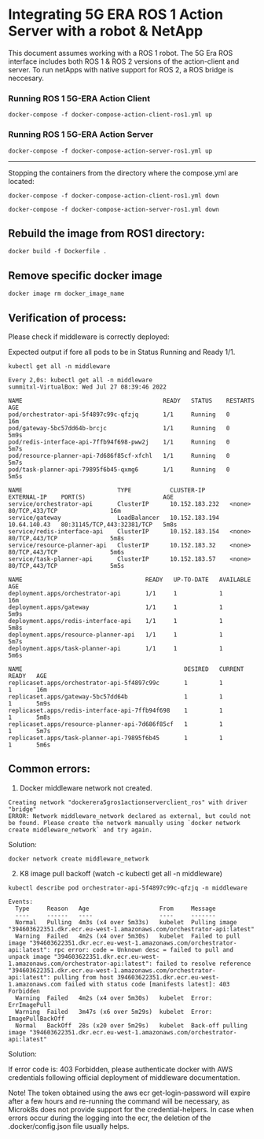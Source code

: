 # Integrating 5G ERA ROS 1 Action Server with a robot & NetApp


This document assumes working with a ROS 1 robot. The 5G Era ROS interface includes both ROS 1 & ROS 2 versions of the action-client and server.
To run netApps with native support for ROS 2, a  ROS bridge is neccesary. 

### Running ROS 1 5G-ERA Action Client

```shell
docker-compose -f docker-compose-action-client-ros1.yml up
```
### Running ROS 1 5G-ERA Action Server

```shell
docker-compose -f docker-compose-action-server-ros1.yml up
```

___

Stopping the containers from the directory where the compose.yml are located:

```shell
docker-compose -f docker-compose-action-client-ros1.yml down
```


```shell
docker-compose -f docker-compose-action-server-ros1.yml down
```

## Rebuild the image from ROS1 directory:

```shell
docker build -f Dockerfile .
```

## Remove specific docker image

```shell
docker image rm docker_image_name
```

## Verification of process:
Please check if middleware is correctly deployed:

Expected output if fore all pods to be in Status Running and Ready 1/1.
```shell
kubectl get all -n middleware  
```

```shell
Every 2,0s: kubectl get all -n middleware                                                                                                              summitxl-VirtualBox: Wed Jul 27 08:39:46 2022

NAME                                        READY   STATUS    RESTARTS   AGE
pod/orchestrator-api-5f4897c99c-qfzjq       1/1     Running   0          16m
pod/gateway-5bc57dd64b-brcjc                1/1     Running   0          5m9s
pod/redis-interface-api-7ffb94f698-pww2j    1/1     Running   0          5m7s
pod/resource-planner-api-7d686f85cf-xfchl   1/1     Running   0          5m7s
pod/task-planner-api-79895f6b45-qxmg6       1/1     Running   0          5m5s

NAME                           TYPE           CLUSTER-IP       EXTERNAL-IP    PORT(S)                      AGE
service/orchestrator-api       ClusterIP      10.152.183.232   <none>         80/TCP,433/TCP               16m
service/gateway                LoadBalancer   10.152.183.194   10.64.140.43   80:31145/TCP,443:32381/TCP   5m8s
service/redis-interface-api    ClusterIP      10.152.183.154   <none>         80/TCP,443/TCP               5m8s
service/resource-planner-api   ClusterIP      10.152.183.32    <none>         80/TCP,443/TCP               5m6s
service/task-planner-api       ClusterIP      10.152.183.57    <none>         80/TCP,443/TCP               5m5s

NAME                                   READY   UP-TO-DATE   AVAILABLE   AGE
deployment.apps/orchestrator-api       1/1     1            1           16m
deployment.apps/gateway                1/1     1            1           5m9s
deployment.apps/redis-interface-api    1/1     1            1           5m8s
deployment.apps/resource-planner-api   1/1     1            1           5m7s
deployment.apps/task-planner-api       1/1     1            1           5m6s

NAME                                              DESIRED   CURRENT   READY   AGE
replicaset.apps/orchestrator-api-5f4897c99c       1         1         1       16m
replicaset.apps/gateway-5bc57dd64b                1         1         1       5m9s
replicaset.apps/redis-interface-api-7ffb94f698    1         1         1       5m8s
replicaset.apps/resource-planner-api-7d686f85cf   1         1         1       5m7s
replicaset.apps/task-planner-api-79895f6b45       1         1         1       5m6s
```


## Common errors:

1) Docker middleware network not created.

```shell
Creating network "dockerera5gros1actionserverclient_ros" with driver "bridge"
ERROR: Network middleware_network declared as external, but could not be found. Please create the network manually using `docker network create middleware_network` and try again.
```

Solution:

```shell
docker network create middleware_network
```

2) K8 image pull backoff (watch -c kubectl get all -n middleware)

```shell
kubectl describe pod orchestrator-api-5f4897c99c-qfzjq -n middleware
```

```shell
Events:
  Type     Reason   Age                    From     Message
  ----     ------   ----                   ----     -------
  Normal   Pulling  4m3s (x4 over 5m33s)   kubelet  Pulling image "394603622351.dkr.ecr.eu-west-1.amazonaws.com/orchestrator-api:latest"
  Warning  Failed   4m2s (x4 over 5m30s)   kubelet  Failed to pull image "394603622351.dkr.ecr.eu-west-1.amazonaws.com/orchestrator-api:latest": rpc error: code = Unknown desc = failed to pull and unpack image "394603622351.dkr.ecr.eu-west-1.amazonaws.com/orchestrator-api:latest": failed to resolve reference "394603622351.dkr.ecr.eu-west-1.amazonaws.com/orchestrator-api:latest": pulling from host 394603622351.dkr.ecr.eu-west-1.amazonaws.com failed with status code [manifests latest]: 403 Forbidden
  Warning  Failed   4m2s (x4 over 5m30s)   kubelet  Error: ErrImagePull
  Warning  Failed   3m47s (x6 over 5m29s)  kubelet  Error: ImagePullBackOff
  Normal   BackOff  28s (x20 over 5m29s)   kubelet  Back-off pulling image "394603622351.dkr.ecr.eu-west-1.amazonaws.com/orchestrator-api:latest"
```

Solution: 

If error code is: 403 Forbidden, please authenticate docker with AWS credentials following official deployment of middleware documentation.


Note!
The token obtained using the aws ecr get-login-password will expire after a few hours and re-running
the command will be necessary, as Microk8s does not provide support for the credential-helpers. In
case when errors occur during the logging into the ecr, the deletion of the .docker/config.json file
usually helps.


